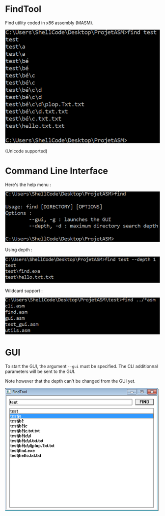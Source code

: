 # FindTool
Find utility coded in x86 assembly (MASM).

![alt find_tool](https://raw.githubusercontent.com/ShellCode33/FindTool/master/screenshots/cli_example1.png)

(Unicode supported)

# Command Line Interface
Here's the help menu :

![alt cli_help](https://raw.githubusercontent.com/ShellCode33/FindTool/master/screenshots/cli.png)

Using depth :

![alt cli_depth](https://raw.githubusercontent.com/ShellCode33/FindTool/master/screenshots/cli_example2.png)

Wildcard support :

![alt cli_wildcard](https://raw.githubusercontent.com/ShellCode33/FindTool/master/screenshots/cli_example3.png)

# GUI
To start the GUI, the argument `--gui` must be specified. The CLI additionnal parameters will be sent to the GUI.

Note however that the depth can't be changed from the GUI yet.

![alt gui](https://raw.githubusercontent.com/ShellCode33/FindTool/master/screenshots/gui.png)

